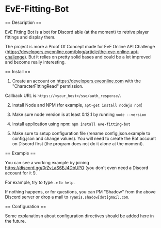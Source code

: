 # EvE-Fitting-Bot


== Description ==

EvE Fitting Bot is a bot for Discord able (at the moment) to retrive player fittings and display them.

The project is more a Proof Of Concept made for EvE Online API Challenge (https://developers.eveonline.com/blog/article/the-eve-online-api-challenge). But it relies on pretty solid bases and could be a lot improved and become really interesting.


== Install ==

1. Create an account on https://developers.eveonline.com with the "CharacterFittingRead" permission.
 
Callback URL is `https://<your_host>/sso/auth_response/`.

2. Install Node and NPM (for example, `apt-get install nodejs npm`)

3. Make sure node version is at least 0.12.1 by running `node --version`

4. Install application using npm: `npm install eve-fitting-bot`

5. Make sure to setup configuration file (rename config.json.example to config.json and change values).
You will need to create the Bot account on Discord first (the program does not do it alone at the moment).


== Example ==

You can see a working example by joining https://discord.gg/0rZvLaS6EJ4DbUPO (you don't even need a Discord account for it !).

For example, try to type `.efb help`.

If nothing happens, or for questions, you can PM "Shadow" from the above Discord server or drop a mail to `ryanis.shadow[dot]gmail.com`.


== Configuration ==

Some explanatiosn about configuration directives should be added here in the future.
